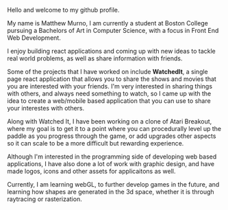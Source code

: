 Hello and welcome to my github profile.

My name is Matthew Murno, I am currently a student at Boston College pursuing a Bachelors of Art in Computer Science, with a focus in Front End Web Development.

I enjoy building react applications and coming up with new ideas to tackle real world problems, as well as share information with friends.

Some of the projects that I have worked on include **WatchedIt**, a single page react application that allows you to share the shows and movies that you are interested with your friends. I'm very interested in sharing things with others, and always need something to watch, so I came up with the idea to create a web/mobile based application that you can use to share your interestes with others.

Along with Watched It, I have been working on a clone of Atari Breakout, where my goal is to get it to a point where you can procedurally level up the paddle as you progress through the game, or add upgrades other aspects so it can scale to be a more difficult but rewarding experience.

Although I'm interested in the programming side of developing web based applications, I have also done a lot of work with graphic design, and have made logos, icons and other assets for applicaitons as well.

Currently, I am learning webGL, to further develop games in the future, and learning how shapes are generated in the 3d space, whether it is through raytracing or rasterization. 

